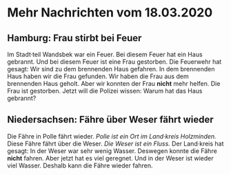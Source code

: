 # Mehr Nachrichten vom 18.03.2020


## Hamburg: Frau stirbt bei Feuer
Im Stadt·teil Wandsbek war ein Feuer. Bei diesem Feuer hat ein Haus gebrannt. Und bei diesem Feuer ist eine Frau gestorben. Die Feuerwehr hat gesagt: Wir sind zu dem brennenden Haus gefahren. In dem brennenden Haus haben wir die Frau gefunden. Wir haben die Frau aus dem brennenden Haus geholt. Aber wir konnten der Frau **nicht** mehr helfen. Die Frau ist gestorben. Jetzt will die Polizei wissen: Warum hat das Haus gebrannt? 

## Niedersachsen: Fähre über Weser fährt wieder
Die Fähre in Polle fährt wieder. 
*Polle ist ein Ort im Land·kreis Holzminden.* Diese Fähre fährt über die Weser. 
*Die Weser ist ein Fluss.* Der Land·kreis hat gesagt: In der Weser war sehr wenig Wasser. Deswegen konnte die Fähre **nicht** fahren. Aber jetzt hat es viel geregnet. Und in der Weser ist wieder viel Wasser. Deshalb kann die Fähre wieder fahren.  
